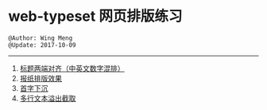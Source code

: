 # web-typeset 网页排版练习
    @Author: Wing Meng
    @Update: 2017-10-09
---
1. [标题两端对齐（中英文数字混排）](https://wingmeng.github.io/web-typeset/title_justify.html)
1. [报纸排版效果](https://wingmeng.github.io/web-typeset/newspaper_typeset.html)
1. [首字下沉](https://wingmeng.github.io/web-typeset/drop_cap.html)
1. [多行文本溢出截取](https://wingmeng.github.io/web-typeset/intercept_multiline_text.html)